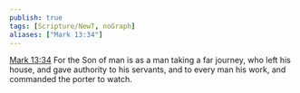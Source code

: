 ```yaml
---
publish: true
tags: [Scripture/NewT, noGraph]
aliases: ["Mark 13:34"]
---
```

[Mark 13:34](https://churchofjesuschrist.org/study/scriptures/nt/mark/13?lang=eng&id=p34#p34) For the Son of man is as a man taking a far journey, who left his house, and gave authority to his servants, and to every man his work, and commanded the porter to watch.
